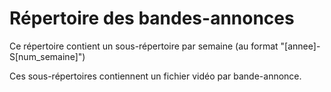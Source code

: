 # Répertoire des bandes-annonces

Ce répertoire contient un sous-répertoire par semaine
(au format "[annee]-S[num_semaine]")

Ces sous-répertoires contiennent un fichier vidéo par bande-annonce.
